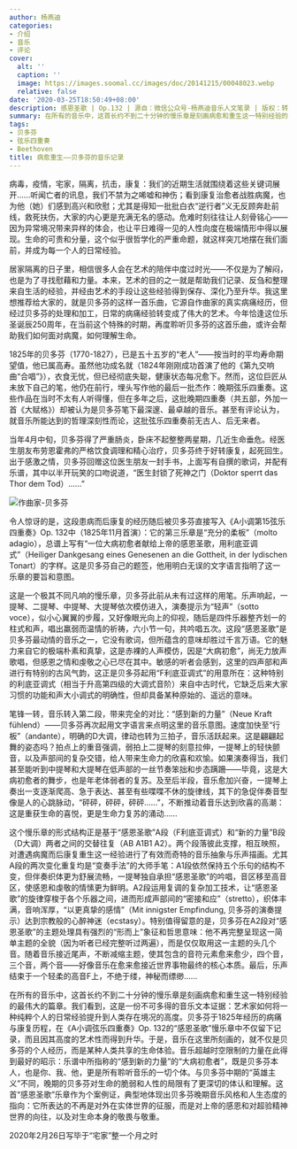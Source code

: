 ```yaml
---
author: 杨燕迪
categories:
- 介绍
- 音乐
- 评论
cover:
  alt: ''
  caption: ''
  image: https://images.soomal.cc/images/doc/20141215/00048023.webp
  relative: false
date: '2020-03-25T18:50:49+08:00'
description: 感恩圣歌 | Op.132 | 源自：微信公众号-杨燕迪音乐人文笔录 | 版权：转载 |  平均/总评分：00.00/0
summary: 在所有的音乐中，这首长约不到二十分钟的慢乐章是刻画病愈和重生这一特别经验的最伟大的篇章。我们看到，这是一份不可多得的音乐文本证据：艺术家如何将一种纯粹个人的日常经验提升到人类存在境况的高度。贝多芬于1825年经历的病痛与康复历程……
tags:
- 贝多芬
- 弦乐四重奏
- Beethoven
title: 病愈重生――贝多芬的音乐记录
---
```


病毒，疫情，宅家，隔离，抗击，康复：我们的近期生活就围绕着这些关键词展开……听闻亡者的讯息，我们不禁为之唏嘘和神伤；看到康复治愈者战胜病魔，也为他（她）们感到高兴和欣慰；尤其是得知一批批白衣“逆行者”义无反顾奔赴前线，救死扶伤，大家的内心更是充满无名的感动。危难时刻往往让人刻骨铭心――因为异常境况带来异样的体会，也让平日难得一见的人性向度在极端情形中得以展现。生命的可贵和分量，这个似乎很哲学化的严重命题，就这样突兀地摆在我们面前，并成为每一个人的日常经验。

居家隔离的日子里，相信很多人会在艺术的陪伴中度过时光――不仅是为了解闷，也是为了寻找慰藉和力量。本来，艺术的目的之一就是帮助我们记录、反刍和整理来自生活的经验，并经由艺术的手段让这些经验得到保存、深化乃至升华。我这里想推荐给大家的，就是贝多芬的这样一首乐曲，它源自作曲家的真实病痛经历，但经过贝多芬的处理和加工，日常的病痛经验转变成了伟大的艺术。今年恰逢这位乐圣诞辰250周年，在当前这个特殊的时期，再度聆听贝多芬的这首乐曲，或许会帮助我们如何面对病魔，如何理解生命。

1825年的贝多芬（1770-1827），已是五十五岁的“老人”――按当时的平均寿命期望值，他已属高寿。虽然他功成名就（1824年刚刚成功首演了他的《第九交响曲“合唱”》），衣食无忧，但已经彻底失聪，健康状态每况愈下。然而，这位巨匠从未放下自己的笔，他仍在前行，埋头写作他的最后一批杰作：晚期弦乐四重奏。这些作品在当时不太有人听得懂，但在多年之后，这批晚期四重奏（共五部，外加一首《大赋格》）却被认为是贝多芬笔下最深邃、最卓越的音乐。甚至有评论认为，就音乐所能达到的哲理深刻性而论，这批弦乐四重奏前无古人、后无来者。

当年4月中旬，贝多芬得了严重肠炎，卧床不起整整两星期，几近生命垂危。经医生朋友布劳恩霍弗的严格饮食调理和精心治疗，贝多芬终于好转康复，起死回生。出于感激之情，贝多芬回赠这位医生朋友一封手书，上面写有自撰的歌词，并配有乐谱，其中以半开玩笑的口吻说道，“医生封锁了死神之门（Doktor sperrt das Thor dem Tod）……”

![作曲家-贝多芬](https://images.soomal.cc/images/doc/20150123/00048898.webp)





令人惊讶的是，这段患病而后康复的经历随后被贝多芬直接写入《A小调第15弦乐四重奏》Op. 132中（1825年11月首演）：它的第三乐章是“充分的柔板”（molto adagio），总谱上写有“一位大病初愈者献给上帝的感恩圣歌，用利底亚调式”（Heiliger Dankgesang eines Genesenen an die Gottheit, in der lydischen Tonart）的字样。这是贝多芬自己的题签，他用明白无误的文字语言指明了这一乐章的要旨和意图。

这是一个极其不同凡响的慢乐章，贝多芬此前从未有过这样的用笔。乐声响起，一提琴、二提琴、中提琴、大提琴依次模仿进入，演奏提示为“轻声”（sotto voce），似小心翼翼的步履，又好像眼光向上的仰视，随后是四件乐器整齐划一的柱式和声，唱出羸弱而温情的祈祷，六小节一句，共吟唱五次。这段“感恩圣歌”是贝多芬最动情的音乐之一，它没有歌词，但所蕴含的意味却胜过千言万语。它的魅力来自它的极端朴素和真挚，这是赤裸的人声模仿，因是“大病初愈”，尚无力放声歌唱，但感恩之情和虔敬之心已尽在其中。敏感的听者会感到，这里的四声部和声进行有特别的古风气韵，这正是贝多芬起用“F利底亚调式”的用意所在：这种特别的利底亚调式（相当于升高第四级的大调式音阶）来自中古时代，它缺乏后来大家习惯的功能和声大小调式的明确性，但却具备某种原始的、遥远的意味。

笔锋一转，音乐转入第二段，带来完全的对比：“感到新的力量”（Neue Kraft fühlend）――贝多芬再次起用文字语言来点明这里的音乐意图。速度加快至“行板”（andante），明确的D大调，律动也转为三拍子，音乐活跃起来。这是翩翩起舞的姿态吗？拍点上的重音强调，弱拍上二提琴的刻意拉伸，一提琴上的轻快颤音，以及声部间的复杂交错，给人带来生命力的欣喜和欢愉。如果演奏得当，我们甚至能听到中提琴和大提琴在低声部的一丝节奏笨拙和步态蹒跚――毕竟，这是大病初愈者的舞步，也是年老体弱者的复苏。及至后半段，音乐愈加兴奋，一提琴上奏出一支逐渐爬高、急于表达、甚至有些喋喋不休的旋律线，其下的急促伴奏音型像是人的心跳脉动，“砰砰，砰砰，砰砰……”，不断推动着音乐达到欣喜的高潮：这是重获生命的喜悦，更是生命力复苏的涌动……

这个慢乐章的形式结构正是基于“感恩圣歌”A段（F利底亚调式）和“新的力量”B段（D大调）两者之间的交替往复（AB A1B1 A2）。两个段落彼此支撑，相互映照，对遭遇病魔而后康复重生这一经验进行了有效而奇特的音乐抽象与乐声描画。尤其A段的两次变化重复均是“变奏手法”的大师手笔：A1段依然保持五个乐句的结构不变，但伴奏织体更为舒展流畅，一提琴独自承担“感恩圣歌”的吟唱，音区移至高音区，使感恩和虔敬的情愫更为鲜明。A2段运用复调的复杂加工技术，让“感恩圣歌”的旋律穿梭于各个乐器之间，进而形成声部间的“密接和应”（stretto），织体丰满，音响浑厚，“以更真挚的感情”（Mit innigster Empfindung, 贝多芬的演奏提示）达到宗教般的心醉神迷（ecstasy）。特别值得留意的是，贝多芬在A2段对“感恩圣歌”的主题处理具有强烈的“形而上”象征和哲思意味：他不再完整呈现这一简单主题的全貌（因为听者已经完整听过两遍），而是仅仅取用这一主题的头几个音。随着音乐接近尾声，不断减缩主题，使其包含的音符元素愈来愈少，四个音，三个音，两个音――好像音乐在愈来愈接近世界事物最终的核心本质。最后，乐声结束于一个轻柔的高音F上，不绝于缕，神秘而缥缈……

在所有的音乐中，这首长约不到二十分钟的慢乐章是刻画病愈和重生这一特别经验的最伟大的篇章。我们看到，这是一份不可多得的音乐文本证据：艺术家如何将一种纯粹个人的日常经验提升到人类存在境况的高度。贝多芬于1825年经历的病痛与康复历程，在《A小调弦乐四重奏》Op. 132的“感恩圣歌”慢乐章中不仅留下记录，而且因其高度的艺术性而得到升华。于是，音乐在这里所刻画的，就不仅是贝多芬的个人经历，而是某种人类共享的生命体验。音乐超越时空限制的力量在此得到最好的昭示：乐谱中所指称的“感到新的力量”的“大病初愈者”，既是贝多芬本人，也是你、我、他，更是所有聆听音乐的一切个体。与贝多芬中期的“英雄主义”不同，晚期的贝多芬对生命的脆弱和人性的局限有了更深切的体认和理解。这首“感恩圣歌”乐章作为个案例证，典型地体现出贝多芬晚期音乐风格和人生态度的指向：它所表达的不再是对外在实体世界的征服，而是对上帝的感恩和对超验精神世界的向往，以及对生命本身的敬畏与敬重。

2020年2月26日写毕于“宅家”整一个月之时